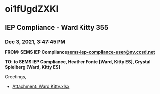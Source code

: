 # oi1fUgdZXKI
## IEP Compliance - Ward Kitty 355
### Dec 3, 2021, 3:47:45 PM
**FROM: SEMS IEP Compliance<sems-iep-compliance-user@nv.ccsd.net>**

**TO: to SEMS IEP Compliance, Heather Fonte [Ward, Kitty ES], Crystal Spielberg [Ward, Kitty ES]**


Greetings,  





* [Attachment: Ward Kitty.xlsx](oi1fUgdZXKI-attachment-1.xlsx)

